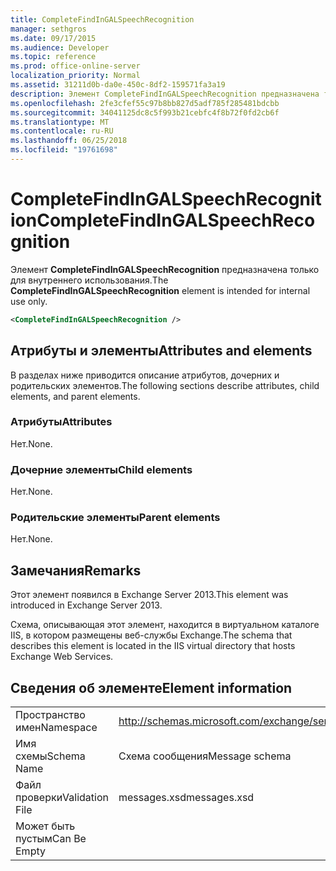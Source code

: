 ```yaml
---
title: CompleteFindInGALSpeechRecognition
manager: sethgros
ms.date: 09/17/2015
ms.audience: Developer
ms.topic: reference
ms.prod: office-online-server
localization_priority: Normal
ms.assetid: 31211d0b-da0e-450c-8df2-159571fa3a19
description: Элемент CompleteFindInGALSpeechRecognition предназначена только для внутреннего использования.
ms.openlocfilehash: 2fe3cfef55c97b8bb827d5adf785f285481bdcbb
ms.sourcegitcommit: 34041125dc8c5f993b21cebfc4f8b72f0fd2cb6f
ms.translationtype: MT
ms.contentlocale: ru-RU
ms.lasthandoff: 06/25/2018
ms.locfileid: "19761698"
---
```

# <a name="completefindingalspeechrecognition"></a><span data-ttu-id="4fd71-103">CompleteFindInGALSpeechRecognition</span><span class="sxs-lookup"><span data-stu-id="4fd71-103">CompleteFindInGALSpeechRecognition</span></span>

<span data-ttu-id="4fd71-104">Элемент **CompleteFindInGALSpeechRecognition** предназначена только для внутреннего использования.</span><span class="sxs-lookup"><span data-stu-id="4fd71-104">The **CompleteFindInGALSpeechRecognition** element is intended for internal use only.</span></span> 
  
```XML
<CompleteFindInGALSpeechRecognition />
```

## <a name="attributes-and-elements"></a><span data-ttu-id="4fd71-105">Атрибуты и элементы</span><span class="sxs-lookup"><span data-stu-id="4fd71-105">Attributes and elements</span></span>

<span data-ttu-id="4fd71-106">В разделах ниже приводится описание атрибутов, дочерних и родительских элементов.</span><span class="sxs-lookup"><span data-stu-id="4fd71-106">The following sections describe attributes, child elements, and parent elements.</span></span>
  
### <a name="attributes"></a><span data-ttu-id="4fd71-107">Атрибуты</span><span class="sxs-lookup"><span data-stu-id="4fd71-107">Attributes</span></span>

<span data-ttu-id="4fd71-108">Нет.</span><span class="sxs-lookup"><span data-stu-id="4fd71-108">None.</span></span>
  
### <a name="child-elements"></a><span data-ttu-id="4fd71-109">Дочерние элементы</span><span class="sxs-lookup"><span data-stu-id="4fd71-109">Child elements</span></span>

<span data-ttu-id="4fd71-110">Нет.</span><span class="sxs-lookup"><span data-stu-id="4fd71-110">None.</span></span>
  
### <a name="parent-elements"></a><span data-ttu-id="4fd71-111">Родительские элементы</span><span class="sxs-lookup"><span data-stu-id="4fd71-111">Parent elements</span></span>

<span data-ttu-id="4fd71-112">Нет.</span><span class="sxs-lookup"><span data-stu-id="4fd71-112">None.</span></span>
  
## <a name="remarks"></a><span data-ttu-id="4fd71-113">Замечания</span><span class="sxs-lookup"><span data-stu-id="4fd71-113">Remarks</span></span>

<span data-ttu-id="4fd71-114">Этот элемент появился в Exchange Server 2013.</span><span class="sxs-lookup"><span data-stu-id="4fd71-114">This element was introduced in Exchange Server 2013.</span></span>
  
<span data-ttu-id="4fd71-115">Схема, описывающая этот элемент, находится в виртуальном каталоге IIS, в котором размещены веб-службы Exchange.</span><span class="sxs-lookup"><span data-stu-id="4fd71-115">The schema that describes this element is located in the IIS virtual directory that hosts Exchange Web Services.</span></span>
  
## <a name="element-information"></a><span data-ttu-id="4fd71-116">Сведения об элементе</span><span class="sxs-lookup"><span data-stu-id="4fd71-116">Element information</span></span>

|||
|:-----|:-----|
|<span data-ttu-id="4fd71-117">Пространство имен</span><span class="sxs-lookup"><span data-stu-id="4fd71-117">Namespace</span></span>  <br/> |http://schemas.microsoft.com/exchange/services/2006/messages  <br/> |
|<span data-ttu-id="4fd71-118">Имя схемы</span><span class="sxs-lookup"><span data-stu-id="4fd71-118">Schema Name</span></span>  <br/> |<span data-ttu-id="4fd71-119">Схема сообщения</span><span class="sxs-lookup"><span data-stu-id="4fd71-119">Message schema</span></span>  <br/> |
|<span data-ttu-id="4fd71-120">Файл проверки</span><span class="sxs-lookup"><span data-stu-id="4fd71-120">Validation File</span></span>  <br/> |<span data-ttu-id="4fd71-121">messages.xsd</span><span class="sxs-lookup"><span data-stu-id="4fd71-121">messages.xsd</span></span>  <br/> |
|<span data-ttu-id="4fd71-122">Может быть пустым</span><span class="sxs-lookup"><span data-stu-id="4fd71-122">Can Be Empty</span></span>  <br/> ||
   

